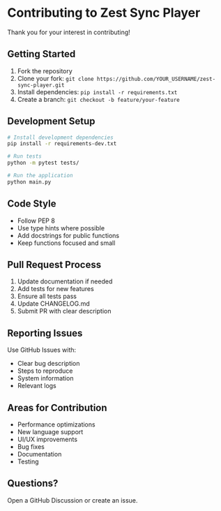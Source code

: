 # Contributing to Zest Sync Player

Thank you for your interest in contributing! 

## Getting Started

1. Fork the repository
2. Clone your fork: `git clone https://github.com/YOUR_USERNAME/zest-sync-player.git`
3. Install dependencies: `pip install -r requirements.txt`
4. Create a branch: `git checkout -b feature/your-feature`

## Development Setup

```bash
# Install development dependencies
pip install -r requirements-dev.txt

# Run tests
python -m pytest tests/

# Run the application
python main.py
```

## Code Style

- Follow PEP 8
- Use type hints where possible
- Add docstrings for public functions
- Keep functions focused and small

## Pull Request Process

1. Update documentation if needed
2. Add tests for new features
3. Ensure all tests pass
4. Update CHANGELOG.md
5. Submit PR with clear description

## Reporting Issues

Use GitHub Issues with:
- Clear bug description
- Steps to reproduce
- System information
- Relevant logs

## Areas for Contribution

- Performance optimizations
- New language support
- UI/UX improvements
- Bug fixes
- Documentation
- Testing

## Questions?

Open a GitHub Discussion or create an issue.